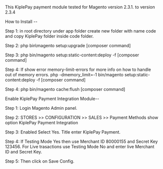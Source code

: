 This KiplePay payment module tested for Magento version 2.3.1. to version 2.3.4

How to Install --

Step 1: in root directory under app folder create new folder with name code and copy KiplePay folder inside code folder.

Step 2: php bin\magento setup:upgrade [composer command]

Step 3: php bin/magento setup:static-content:deploy -f [composer command]

Step 4: If show error memory-limit-errors for more info on how to handle out of memory errors. 
    php -dmemory_limit=-1 bin/magento setup:static-content:deploy -f [composer command]

Step 4: php bin/magento cache:flush [composer command]

Enable KiplePay Payment Integration Module--

Step 1: Login Magento Admin panel.

Step 2: STORES >> CONFIGURATION >> SALES >> Payment Methods show option KiplePay Payment Integration

Step 3: Enabled Select Yes. Title enter KiplePay Payment.

Step 4: If Testing Mode Yes then use Merchant ID 80000155 and Secret Key 123456.
       For Live trasactions use Testing Mode No and enter live Merchant ID and Secret Key.

Step 5: Then click on Save Config.